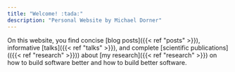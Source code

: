 ```yaml
---
title: "Welcome! :tada:"
description: "Personal Website by Michael Dorner"
---
```


On this website, you find concise [blog posts]({{< ref "posts" >}}), informative [talks]({{< ref "talks" >}}), and complete [scientific publications](({{< ref "research" >}})) about [my research]({{< ref "research" >}}) on how to build software better and how to build better software.
